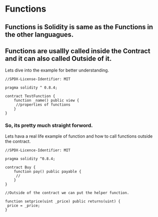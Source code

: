 # Functions

## Functions is **Solidity** is same as the Functions in the other languagues.

## Functions are usallly called inside the **Contract** and it can also called Outside of it.

Lets dive into the example for better understanding.

```solidity
//SPDX-License-Identifier: MIT

pragma solidity ^ 0.8.4;

contract TestFunction {
    function _name() public view {
     //properties of functions
    }
}
```

### So, its pretty much straight forword.

Lets hava a real life example of function and how to call functions outside the contract.

```solidity
//SPDX-Licence-Identifier: MIT

pragma solidity ^0.8.4;

contract Buy {
    function pay() public payable {
     //
    }
}

//Outside of the contract we can put the helper function.

function setprice(uint _price) public returns(uint) {
 price = _price;
}
```
